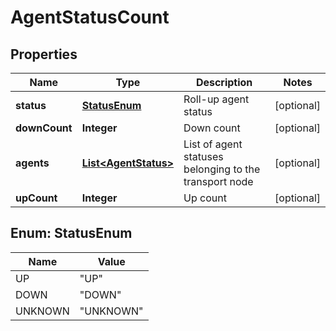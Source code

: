 # AgentStatusCount

## Properties
Name | Type | Description | Notes
------------ | ------------- | ------------- | -------------
**status** | [**StatusEnum**](#StatusEnum) | Roll-up agent status |  [optional]
**downCount** | **Integer** | Down count |  [optional]
**agents** | [**List&lt;AgentStatus&gt;**](AgentStatus.md) | List of agent statuses belonging to the transport node |  [optional]
**upCount** | **Integer** | Up count |  [optional]

<a name="StatusEnum"></a>
## Enum: StatusEnum
Name | Value
---- | -----
UP | &quot;UP&quot;
DOWN | &quot;DOWN&quot;
UNKNOWN | &quot;UNKNOWN&quot;
